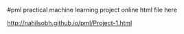 #pml
practical machine learning project online html file here 

http://nahilsobh.github.io/pml/Project-1.html
